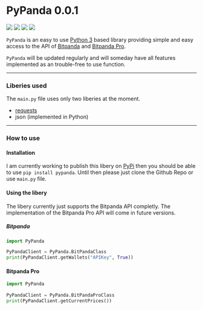 # PyPanda 0.0.1
![](https://img.shields.io/badge/python-3.6-blue.svg) ![](https://img.shields.io/badge/python-3.7-blue.svg) ![](https://img.shields.io/badge/python-3.8-blue.svg) ![](https://img.shields.io/badge/python-3.9-blue.svg)


`PyPanda` is an easy to use [Python 3](https://www.python.org/) based library providing simple and easy access to the API of [Bitpanda](https://www.bitpanda.com/) and [Bitpanda Pro](https://www.bitpanda.com/pro).

`PyPanda` will be updated regularly and will someday have all features implemented as an trouble-free to use function.

---
### Liberies used
The `main.py` file uses only two liberies at the moment.

 - [requests](https://pypi.org/project/requests/)
 - json (implemented in Python)
---
### How to use
#### Installation
I am currently working to publish this libery on [PyPi](https://pypi.org/) then you should be able to use `pip install pypanda`. Until then please just clone the Github Repo or use `main.py` file.

#### Using the libery
The libery currently just supports the Bitpanda API completly. The implementation of the Bitpanda Pro API will come in future versions.

##### Bitpanda
```python
import PyPanda

PyPandaClient = PyPanda.BitPandaClass
print(PyPandaClient.getWallets("APIKey", True))
```

#### Bitpanda Pro
```python
import PyPanda
  
PyPandaClient = PyPanda.BitPandaProClass
print(PyPandaClient.getCurrentPrices())
```
